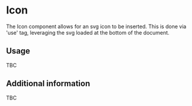 # Icon

The Icon component allows for an svg icon to be inserted. This is done via 'use' tag, leveraging the svg loaded at the bottom of the document.

## Usage

TBC

## Additional information

TBC
